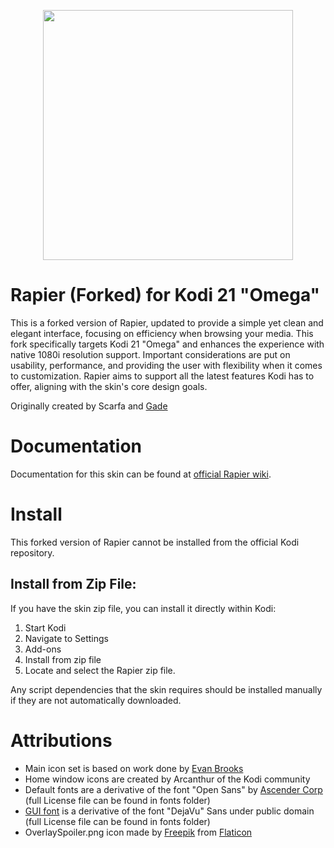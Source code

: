 <p align="center"><img src="http://inlinestudio.dk/xtra/kodi/logo-crop.png" width="400" align="middle"></p>

# Rapier (Forked) for Kodi 21 "Omega"

This is a forked version of Rapier, updated to provide a simple yet clean and elegant interface, focusing on efficiency when browsing your media. This fork specifically targets Kodi 21 "Omega" and enhances the experience with native 1080i resolution support. Important considerations are put on usability, performance, and providing the user with flexibility when it comes to customization. Rapier aims to support all the latest features Kodi has to offer, aligning with the skin's core design goals.

Originally created by Scarfa and [Gade](https://github.com/gade01)

# Documentation
Documentation for this skin can be found at [official Rapier wiki](https://github.com/gade01/Rapier/wiki).

# Install
This forked version of Rapier cannot be installed from the official Kodi repository.

## Install from Zip File:
If you have the skin zip file, you can install it directly within Kodi:

1. Start Kodi
2. Navigate to Settings
3. Add-ons
4. Install from zip file
5. Locate and select the Rapier zip file.

Any script dependencies that the skin requires should be installed manually if they are not automatically downloaded.

# Attributions

- Main icon set is based on work done by [Evan Brooks](http://brsev.com)
- Home window icons are created by Arcanthur of the Kodi community
- Default fonts are a derivative of the font "Open Sans" by [Ascender Corp](http://www.ascendercorp.com/) (full License file can be found in fonts folder)
- [GUI font](http://dejavu-fonts.org/wiki/Main_Page) is a derivative of the font "DejaVu" Sans under public domain (full License file can be found in fonts folder)
- OverlaySpoiler.png icon made by [Freepik](www.freepik.com) from [Flaticon](https://www.flaticon.com)